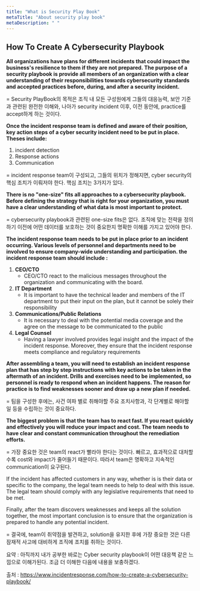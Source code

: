 ```yaml
---
title: "What is Security Play Book"
metaTitle: "About security play book"
metaDescription: " "
---
```


## How To Create A Cybersecurity Playbook

**All organizations have plans for different incidents that could impact the business's resilience to them if they are not prepared. The purpose of a security playbook is provide all members of an organization with a clear understanding of their responsibilities towards cybersecurity standards and accepted practices before, during, and after a security incident.**

= Security PlayBook의 목적은 조직 내 모든 구성원에게 그들의 대응능력, 보안 기준과 관련된 완전한 이해와, 나아가 security incident 이후, 이전 동안에, practice를 accept하게 하는 것이다.

**Once the incident response team is defined and aware of their position, key action steps of a cyber security incident need to be put in place. Theses include:**

1. incident detection
2. Response actions
3. Communication

= incident response team이 구성되고, 그들의 위치가 정해지면, cyber security의 핵심 조치가 이뤄저야 한다. 핵심 조치는 3가지가 있다. 

**There is no "one-size" fits all approaches to a cybersecurity playbook. Before defining the strategy that is right for your organization, you must have a clear understanding of what data is most important to protect.**

= cybersecurity playbook과 관련된 one-size fits은 없다. 조직에 맞는 전략을 정의하기 이전에 어떤 데이터를 보호하는 것이 중요한지 명확한 이해를 가지고 있어야 한다.

**The incident response team needs to be put in place prior to an incident occurring. Various levels of personnel and departments need to be involved to ensure company-wide understanding and participation. the incident response team should include :**

1. **CEO/CTO** 
   - CEO/CTO react to the malicious messages throughout the organization and communicating with the board.
2. **IT Department**
   - It is important to have the technical leader and members of the IT department to put their input on the plan, but it cannot be solely their responsibility
3. **Communications/Public Relations**
   - It is necessary to deal with the potential media coverage and the agree on the message to be communicated to the public
4. **Legal Counsel**
   - Having a lawyer involved provides legal insight and the impact of the incident response. Moreover, they ensure that the incident response meets compliance and regulatory requirements

**After assembling a team, you will need to establish an incident response plan that has step by step instructions with key actions to be taken in the aftermath of an incident. Drills and exercises need to be implemented, so personnel is ready to respond when an incident happens. The reason for practice is to find weaknesses sooner and draw up a new plan if needed.**

= 팀을 구성한 후에는, 사건 여파 별로 취해야할 주요 조치사항과, 각 단계별로 해야할 일 등을 수립하는 것이 중요하다.

**The biggest problem is that the team has to react fast. If you react quickly and effectively you will reduce your impact and cost. The team needs to have clear and constant communication throughout the remediation efforts.**

= 가장 중요한 것은 team의 react가 빨라야 한다는 것이다. 빠르고, 효과적으로 대처할 수록 cost와 impact가 줄어들기 때문이다. 따라서 team은 명확하고 지속적인 communication이 요구된다.

If the incident has affected customers in any way, whether is is their data or specific to the company, the legal team needs to help to deal with this issue. The legal team should comply with any legislative requirements that need to be met.

Finally, after the team discovers weaknesses and keeps all the solution together, the most important conclusion is to ensure that the organization is prepared to handle any potential incident.

= 결국에, team이 취약점을 발견하고, solution을 유지한 후에 가장 중요한 것은 다른 잠재적 사고에 대비하게 조직에 조치를 취하는 것이다.



요약 : 아직까지 내가 공부한 바로는 Cyber security playbook이 어떤 대응책 같은 느낌으로 이해가된다. 조금 더 이해한 다음에 내용을 보충하겠다.

출처 : https://www.incidentresponse.com/how-to-create-a-cybersecurity-playbook/